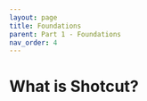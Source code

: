 ```yaml
---
layout: page
title: Foundations
parent: Part 1 - Foundations
nav_order: 4
---
```

# What is Shotcut?
